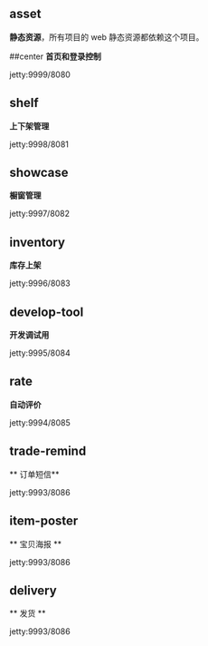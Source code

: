 ## asset
**静态资源**，所有项目的 web 静态资源都依赖这个项目。

##center
**首页和登录控制**

jetty:9999/8080

## shelf
**上下架管理**

jetty:9998/8081

## showcase
**橱窗管理**

jetty:9997/8082

## inventory
**库存上架**

jetty:9996/8083

## develop-tool
**开发调试用**

jetty:9995/8084

## rate
**自动评价**

jetty:9994/8085

## trade-remind
** 订单短信**

jetty:9993/8086

## item-poster
** 宝贝海报 **

jetty:9993/8086

## delivery
** 发货 **

jetty:9993/8086